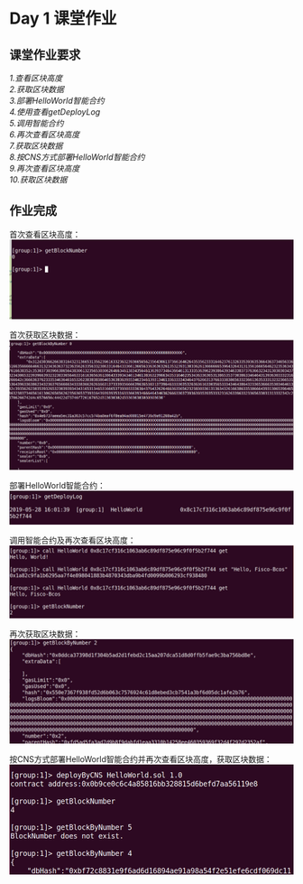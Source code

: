 # Day 1 课堂作业
## 课堂作业要求
*1.查看区块高度*  
*2.获取区块数据*  
*3.部署HelloWorld智能合约*  
*4.使用查看getDeployLog*  
*5.调用智能合约*  
*6.再次查看区块高度*  
*7.获取区块数据*  
*8.按CNS方式部署HelloWorld智能合约*  
*9.再次查看区块高度*  
*10.获取区块数据*

## 作业完成
首次查看区块高度：
![首次查看区块高度](./images/Chensiyuan/getBlockNumber.png)

首次获取区块数据：
![首次获取区块数据](./images/Chensiyuan/getBlockInformation.png)

部署HelloWorld智能合约：
![部署HelloWorld智能合约](./images/Chensiyuan/getDeployLog.png)

调用智能合约及再次查看区块高度：
![调用智能合约及再次查看区块高度](./images/Chensiyuan/contract_use.png)

再次获取区块数据：
![再次获取区块数据](./images/Chensiyuan/BlockInformation_2.png)

按CNS方式部署HelloWorld智能合约并再次查看区块高度，获取区块数据：
![按CNS方式部署HelloWorld智能合约](./images/Chensiyuan/CNS.png)
